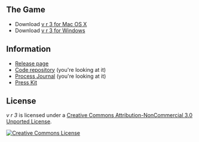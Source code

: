 ## The Game

* Download [v r 3 for Mac OS X](https://github.com/pippinbarr/v-r-3/releases/download/v1.0/vr3-mac.zip)
* Download [v r 3 for Windows](https://github.com/pippinbarr/v-r-3/releases/download/v1.0/vr3-windows.zip)

## Information

* [Release page](https://github.com/pippinbarr/v-r-3/releases)
* [Code repository](https://github.com/pippinbarr/v-r-3) (you're looking at it)
* [Process Journal](https://github.com/pippinbarr/v-r-3/tree/master/process/README.md) (you're looking at it)
* [Press Kit](https://github.com/pippinbarr/v-r-3/tree/master/press)

## License

*v r 3* is licensed under a [Creative Commons Attribution-NonCommercial 3.0 Unported License](http://creativecommons.org/licenses/by-nc/3.0/).

<a rel="license" href="http://creativecommons.org/licenses/by-nc/3.0/"><img alt="Creative Commons License" style="border-width:0" src="https://i.creativecommons.org/l/by-nc/3.0/88x31.png" /></a>
